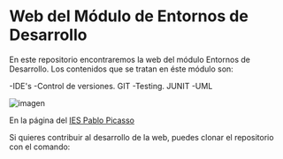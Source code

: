 # Web del Módulo de Entornos de Desarrollo

En este repositorio encontraremos la web del módulo Entornos de Desarrollo. Los contenidos que se tratan en éste módulo son:

-IDE's
-Control de versiones. GIT
-Testing. JUNIT
-UML

![imagen](https://fpiespablopicasso.es/wp-content/uploads/2022/03/LOGOTIPO-IES-PABLO-PICASSO-texto-morado.png)

En la página del [IES Pablo Picasso](https://fpiespablopicasso.es/)

Si quieres contribuir al desarrollo de la web, puedes clonar el repositorio con el comando:

